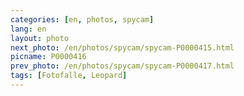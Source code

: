```yaml
---
categories: [en, photos, spycam]
lang: en
layout: photo
next_photo: /en/photos/spycam/spycam-P0000415.html
picname: P0000416
prev_photo: /en/photos/spycam/spycam-P0000417.html
tags: [Fotofalle, Leopard]
---
```

